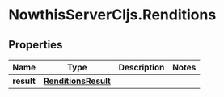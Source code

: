 # NowthisServerCljs.Renditions

## Properties
Name | Type | Description | Notes
------------ | ------------- | ------------- | -------------
**result** | [**RenditionsResult**](RenditionsResult.md) |  | 


